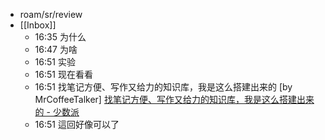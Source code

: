- roam/sr/review
- [[Inbox]]
    - 16:35 为什么
    - 16:47 为啥
    - 16:51 实验
    - 16:51 现在看看
    - 16:51 找笔记方便、写作又给力的知识库，我是这么搭建出来的 [by MrCoffeeTalker]
[找笔记方便、写作又给力的知识库，我是这么搭建出来的 - 少数派](https://sspai.com/post/77144)
    - 16:51 這回好像可以了
